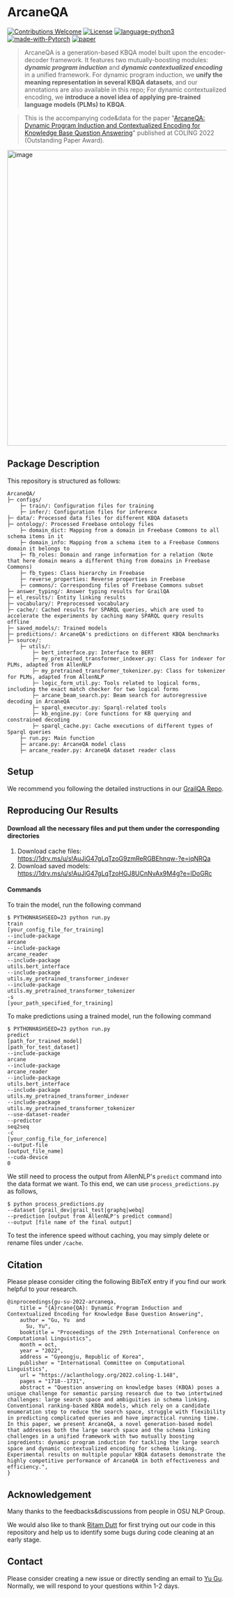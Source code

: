 # ArcaneQA
[![Contributions Welcome](https://img.shields.io/badge/Contributions-Welcome-brightgreen.svg?style=flat-square)](https://github.com/dki-lab/ArcaneQA/issues)
[![License](https://img.shields.io/badge/License-Apache%202.0-blue.svg)](https://opensource.org/licenses/Apache-2.0)
[![language-python3](https://img.shields.io/badge/Language-Python3-blue.svg?style=flat-square)](https://www.python.org/)
[![made-with-Pytorch](https://img.shields.io/badge/Made%20with-Pytorch-orange.svg?style=flat-square)](https://pytorch.org/)
[![paper](https://img.shields.io/badge/Paper-COLING2022-lightgrey?style=flat-square)](https://arxiv.org/pdf/2204.08109.pdf)

>ArcaneQA is a generation-based KBQA model built upon the encoder-decoder framework. It features two mutually-boosting modules: ***dynamic program induction*** and ***dynamic contextualized encoding*** in a unified framework. For dynamic program induction, we **unify the meaning representation in several KBQA datasets**, and our annotations are also available in this repo; For dynamic contextualized encoding, we **introduce a novel idea of applying pre-trained language models (PLMs) to KBQA**.

>This is the accompanying code&data for the paper "[ArcaneQA: Dynamic Program Induction and Contextualized Encoding for Knowledge Base Question Answering](https://arxiv.org/pdf/2204.08109.pdf)" published at COLING 2022 (<span color="red">Outstanding Paper Award</span>).

<img width="677" alt="image" src="https://user-images.githubusercontent.com/15921425/193238484-399a05c3-50fa-44b0-add9-16a4ec1cb8fe.png">


## Package Description

This repository is structured as follows:

```
ArcaneQA/
├─ configs/
    ├─ train/: Configuration files for training
    ├─ infer/: Configuration files for inference
├─ data/: Processed data files for different KBQA datasets
├─ ontology/: Processed Freebase ontology files
    ├─ domain_dict: Mapping from a domain in Freebase Commons to all schema items in it
    ├─ domain_info: Mapping from a schema item to a Freebase Commons domain it belongs to
    ├─ fb_roles: Domain and range information for a relation (Note that here domain means a different thing from domains in Freebase Commons)
    ├─ fb_types: Class hierarchy in Freebase
    ├─ reverse_properties: Reverse properties in Freebase 
    ├─ commons/: Corresponding files of Freebase Commons subset
├─ answer_typing/: Answer typing results for GrailQA
├─ el_results/: Entity linking results 
├─ vocabulary/: Preprocessed vocabulary
├─ cache/: Cached results for SPARQL queries, which are used to accelerate the experiments by caching many SPARQL query results offline
├─ saved_models/: Trained models
├─ predictions/: ArcaneQA's predictions on different KBQA benchmarks
├─ source/:
    ├─ utils/:
        ├─ bert_interface.py: Interface to BERT 
        ├─ my_pretrained_transformer_indexer.py: Class for indexer for PLMs, adapted from AllenNLP
        ├─ my_pretrained_transformer_tokenizer.py: Class for tokenizer for PLMs, adapted from AllenNLP
        ├─ logic_form_util.py: Tools related to logical forms, including the exact match checker for two logical forms
        ├─ arcane_beam_search.py: Beam search for autoregressive decoding in ArcaneQA
        ├─ sparql_executor.py: Sparql-related tools
        ├─ kb_engine.py: Core functions for KB querying and constrained decoding
        ├─ sparql_cache.py: Cache executions of different types of Sparql queries
    ├─ run.py: Main function
    ├─ arcane.py: ArcaneQA model class
    ├─ arcane_reader.py: ArcaneQA dataset reader class
```


## Setup
We recommend you following the detailed instructions in our [GrailQA Repo](https://github.com/dki-lab/GrailQA).

## Reproducing Our Results
#### Download all the necessary files and put them under the corresponding directories
1. Download cache files:
https://1drv.ms/u/s!AuJiG47gLqTzoG9zmReRGBEhnqw-?e=iqNRQa
2. Download saved models:
https://1drv.ms/u/s!AuJiG47gLqTzoHGJ8UCnNvAx9M4g?e=lDoGRc

#### Commands
To train the model, run the following command
```
$ PYTHONHASHSEED=23 python run.py 
train 
[your_config_file_for_training]  
--include-package 
arcane 
--include-package 
arcane_reader 
--include-package 
utils.bert_interface 
--include-package 
utils.my_pretrained_transformer_indexer 
--include-package 
utils.my_pretrained_transformer_tokenizer 
-s 
[your_path_specified_for_training]
```
To make predictions using a trained model, run the following command
```
$ PYTHONHASHSEED=23 python run.py 
predict 
[path_for_trained_model] 
[path_for_test_dataset] 
--include-package 
arcane 
--include-package 
arcane_reader 
--include-package 
utils.bert_interface 
--include-package 
utils.my_pretrained_transformer_indexer 
--include-package 
utils.my_pretrained_transformer_tokenizer 
--use-dataset-reader 
--predictor 
seq2seq 
-c 
[your_config_file_for_inference]  
--output-file 
[output_file_name] 
--cuda-device 
0
```

We still need to process the output from AllenNLP's `predict` command into the data format we want. To this end, we can use `process_predictions.py` as follows,
```
$ python process_predictions.py
--dataset [grail_dev|grail_test|graphq|webq]
--prediction [output from AllenNLP's predict command]
--output [file name of the final output]
```

To test the inference speed without caching, you may simply delete or rename files under `/cache`.

## Citation
Please please consider citing the following BibTeX entry if you find our work helpful to your research.
```
@inproceedings{gu-su-2022-arcaneqa,
    title = "{A}rcane{QA}: Dynamic Program Induction and Contextualized Encoding for Knowledge Base Question Answering",
    author = "Gu, Yu  and
      Su, Yu",
    booktitle = "Proceedings of the 29th International Conference on Computational Linguistics",
    month = oct,
    year = "2022",
    address = "Gyeongju, Republic of Korea",
    publisher = "International Committee on Computational Linguistics",
    url = "https://aclanthology.org/2022.coling-1.148",
    pages = "1718--1731",
    abstract = "Question answering on knowledge bases (KBQA) poses a unique challenge for semantic parsing research due to two intertwined challenges: large search space and ambiguities in schema linking. Conventional ranking-based KBQA models, which rely on a candidate enumeration step to reduce the search space, struggle with flexibility in predicting complicated queries and have impractical running time. In this paper, we present ArcaneQA, a novel generation-based model that addresses both the large search space and the schema linking challenges in a unified framework with two mutually boosting ingredients: dynamic program induction for tackling the large search space and dynamic contextualized encoding for schema linking. Experimental results on multiple popular KBQA datasets demonstrate the highly competitive performance of ArcaneQA in both effectiveness and efficiency.",
}
```

## Acknowledgement
Many thanks to the feedbacks&discussions from people in OSU NLP Group. 

We would also like to thank [Ritam Dutt](https://shorit.github.io) for first trying out our code in this repository and help us to identify some bugs during code cleaning at an early stage.

## Contact
Please consider creating a new issue or directly sending an email to [Yu Gu](mailto:gu.826@osu.edu).
Normally, we will respond to your questions within 1-2 days.
